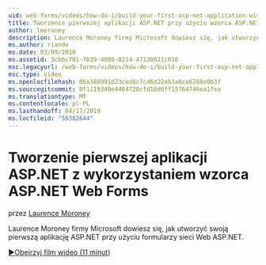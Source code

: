 ```yaml
---
uid: web-forms/videos/how-do-i/build-your-first-asp-net-application-with-asp-net-web-forms
title: Tworzenie pierwszej aplikacji ASP.NET przy użyciu wzorca ASP.NET Web Forms | Dokumentacja firmy Microsoft
author: lmoroney
description: Laurence Moroney firmy Microsoft dowiesz się, jak utworzyć swoją pierwszą aplikację ASP.NET przy użyciu formularzy sieci Web ASP.NET.
ms.author: riande
ms.date: 03/09/2010
ms.assetid: 3cb6c701-7b39-4009-8214-47130021c616
msc.legacyurl: /web-forms/videos/how-do-i/build-your-first-asp-net-application-with-asp-net-web-forms
msc.type: video
ms.openlocfilehash: 06a388991d23ced8c7cd6d22e63a6ce6288e0b3f
ms.sourcegitcommit: 0f1119340e4464720cfd16d0ff15764746ea1fea
ms.translationtype: MT
ms.contentlocale: pl-PL
ms.lasthandoff: 04/17/2019
ms.locfileid: "59382644"
---
```

# <a name="build-your-first-aspnet-application-with-aspnet-web-forms"></a>Tworzenie pierwszej aplikacji ASP.NET z wykorzystaniem wzorca ASP.NET Web Forms

przez [Laurence Moroney](https://github.com/lmoroney)

Laurence Moroney firmy Microsoft dowiesz się, jak utworzyć swoją pierwszą aplikację ASP.NET przy użyciu formularzy sieci Web ASP.NET.

[&#9654;Obejrzyj film wideo (11 minut)](https://channel9.msdn.com/Blogs/ASP-NET-Site-Videos/build-your-first-asp-net-application-with-asp-net-web-forms)
